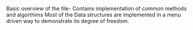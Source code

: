Basic overview of the file- 
Contains implementation of common methods and algorthims 
Most of the Data structures are implemented in a menu driven way to demonstrate its degree of freedom. 
